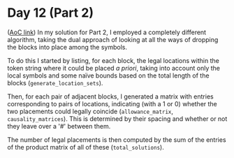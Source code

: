 # Day 12 (Part 2)
([AoC link](https://adventofcode.com/2023/day/12))
In my solution for Part 2, I employed a completely different algorithm, taking the dual approach of looking at all the ways of dropping the blocks into place among the symbols. 

To do this I started by listing, for each block, the legal locations within the token string where it could be placed *a priori*, taking into account only the local symbols and some naïve bounds based on the total length of the blocks (`generate_location_sets`). 

Then, for each pair of adjacent blocks, I generated a matrix with entries corresponding to pairs of locations, indicating (with a 1 or 0) whether the two placements could legally coincide (`allowance_matrix`, `causality_matrices`). This is determined by their spacing and whether or not they leave over a '#' between them.

The number of legal placements is then computed by the sum of the entries of the product matrix of all of these (`total_solutions`). 